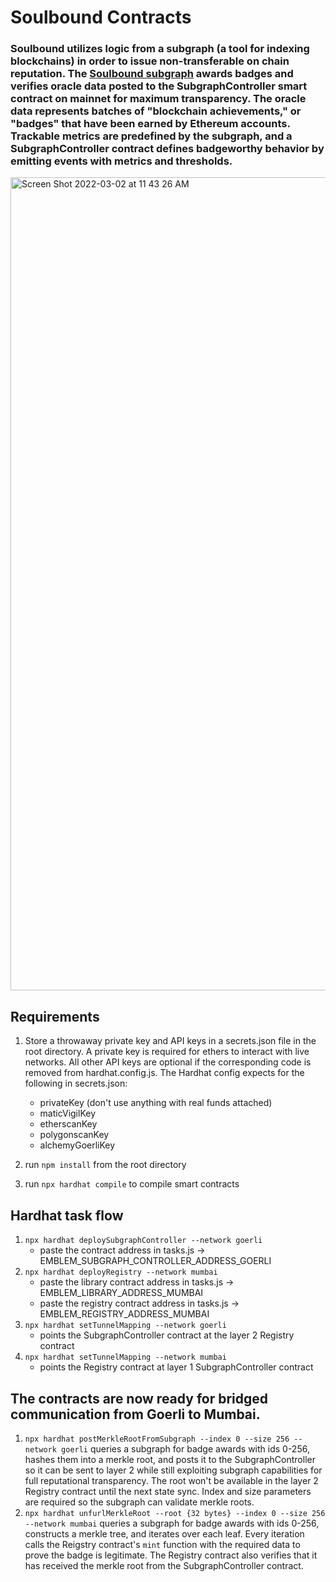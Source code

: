 # Soulbound Contracts

### Soulbound utilizes logic from a subgraph (a tool for indexing blockchains) in order to issue non-transferable on chain reputation. The [Soulbound subgraph](https://thegraph.com/explorer/subgraph?id=BKWqzRUajb4zK3X8LwwEACH2tVgprgEE8ZdsHdknxQEk&view=Overview) awards badges and verifies oracle data posted to the SubgraphController smart contract on mainnet for maximum transparency. The oracle data represents batches of "blockchain achievements," or "badges" that have been earned by Ethereum accounts. Trackable metrics are predefined by the subgraph, and a SubgraphController contract defines badgeworthy behavior by emitting events with metrics and thresholds.

<img width="1301" alt="Screen Shot 2022-03-02 at 11 43 26 AM" src="https://user-images.githubusercontent.com/4196637/156437729-48390b40-d5d8-468c-a69c-71d4610626b0.png">

## Requirements
1. Store a throwaway private key and API keys in a secrets.json file in the root directory. A private key is required for ethers to interact with live networks. All other API keys are optional if the corresponding code is removed from hardhat.config.js. The Hardhat config expects for the following in secrets.json:
   - privateKey (don't use anything with real funds attached)
   - maticVigilKey
   - etherscanKey
   - polygonscanKey
   - alchemyGoerliKey
  
2. run ```npm install``` from the root directory
3. run ```npx hardhat compile``` to compile smart contracts

## Hardhat task flow
1. ```npx hardhat deploySubgraphController --network goerli```
   - paste the contract address in tasks.js -> EMBLEM_SUBGRAPH_CONTROLLER_ADDRESS_GOERLI
2. ```npx hardhat deployRegistry --network mumbai```
   - paste the library contract address in tasks.js -> EMBLEM_LIBRARY_ADDRESS_MUMBAI
   - paste the registry contract address in tasks.js -> EMBLEM_REGISTRY_ADDRESS_MUMBAI
3. ```npx hardhat setTunnelMapping --network goerli```
   - points the SubgraphController contract at the layer 2 Registry contract
4. ```npx hardhat setTunnelMapping --network mumbai```
   - points the Registry contract at layer 1 SubgraphController contract

## The contracts are now ready for bridged communication from Goerli to Mumbai.
1. ```npx hardhat postMerkleRootFromSubgraph --index 0 --size 256 --network goerli``` queries a subgraph for badge awards with ids 0-256, hashes them into a merkle root, and posts it to the SubgraphController so it can be sent to layer 2 while still exploiting subgraph capabilities for full reputational transparency. The root won't be available in the layer 2 Registry contract until the next state sync. Index and size parameters are required so the subgraph can validate merkle roots.
2. ```npx hardhat unfurlMerkleRoot --root {32 bytes} --index 0 --size 256 --network mumbai``` queries a subgraph for badge awards with ids 0-256, constructs a merkle tree, and iterates over each leaf. Every iteration calls the Reigstry contract's ```mint``` function with the required data to prove the badge is legitimate. The Registry contract also verifies that it has received the merkle root from the SubgraphController contract.

